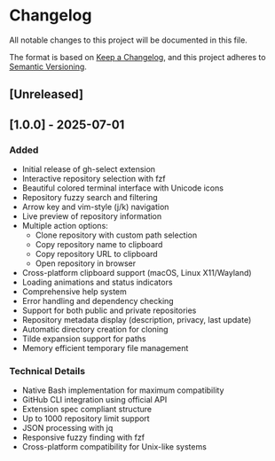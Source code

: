 # Changelog

All notable changes to this project will be documented in this file.

The format is based on [Keep a Changelog](https://keepachangelog.com/en/1.0.0/),
and this project adheres to [Semantic Versioning](https://semver.org/spec/v2.0.0.html).

## [Unreleased]

## [1.0.0] - 2025-07-01

### Added
- Initial release of gh-select extension
- Interactive repository selection with fzf
- Beautiful colored terminal interface with Unicode icons
- Repository fuzzy search and filtering
- Arrow key and vim-style (j/k) navigation
- Live preview of repository information
- Multiple action options:
  - Clone repository with custom path selection
  - Copy repository name to clipboard
  - Copy repository URL to clipboard  
  - Open repository in browser
- Cross-platform clipboard support (macOS, Linux X11/Wayland)
- Loading animations and status indicators
- Comprehensive help system
- Error handling and dependency checking
- Support for both public and private repositories
- Repository metadata display (description, privacy, last update)
- Automatic directory creation for cloning
- Tilde expansion support for paths
- Memory efficient temporary file management

### Technical Details
- Native Bash implementation for maximum compatibility
- GitHub CLI integration using official API
- Extension spec compliant structure
- Up to 1000 repository limit support
- JSON processing with jq
- Responsive fuzzy finding with fzf
- Cross-platform compatibility for Unix-like systems
